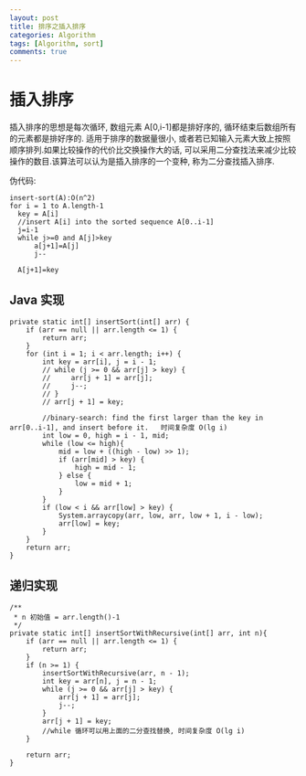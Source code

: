 ```yaml
---
layout: post
title: 排序之插入排序
categories: Algorithm
tags: [Algorithm, sort]
comments: true
---
```



# 插入排序

插入排序的思想是每次循环, 数组元素 A[0,i-1]都是排好序的, 循环结束后数组所有的元素都是排好序的. 适用于排序的数据量很小, 或者若已知输入元素大致上按照顺序排列.如果比较操作的代价比交换操作大的话, 可以采用二分查找法来减少比较操作的数目.该算法可以认为是插入排序的一个变种, 称为二分查找插入排序.

伪代码:

    insert-sort(A):O(n^2)
    for i = 1 to A.length-1
      key = A[i]
      //insert A[i] into the sorted sequence A[0..i-1]
      j=i-1
      while j>=0 and A[j]>key
          a[j+1]=A[j]
          j--
    
      A[j+1]=key


## Java 实现

    private static int[] insertSort(int[] arr) {
        if (arr == null || arr.length <= 1) {
            return arr;
        }
        for (int i = 1; i < arr.length; i++) {
            int key = arr[i], j = i - 1;
            // while (j >= 0 && arr[j] > key) {
            //     arr[j + 1] = arr[j];
            //     j--;
            // }
            // arr[j + 1] = key;
    
            //binary-search: find the first larger than the key in arr[0..i-1], and insert before it.   时间复杂度 O(lg i)
            int low = 0, high = i - 1, mid;
            while (low <= high){
                mid = low + ((high - low) >> 1);
                if (arr[mid] > key) {
                    high = mid - 1;
                } else {
                    low = mid + 1;
                }
            }
            if (low < i && arr[low] > key) {
                System.arraycopy(arr, low, arr, low + 1, i - low);
                arr[low] = key;
            }
        }
        return arr;
    }


## 递归实现

    /**
     * n 初始值 = arr.length()-1
     */
    private static int[] insertSortWithRecursive(int[] arr, int n){
        if (arr == null || arr.length <= 1) {
            return arr;
        }
        if (n >= 1) {
            insertSortWithRecursive(arr, n - 1);
            int key = arr[n], j = n - 1;
            while (j >= 0 && arr[j] > key) {
                arr[j + 1] = arr[j];
                j--;
            }
            arr[j + 1] = key;
            //while 循环可以用上面的二分查找替换, 时间复杂度 O(lg i)
        }
    
        return arr;
    }


